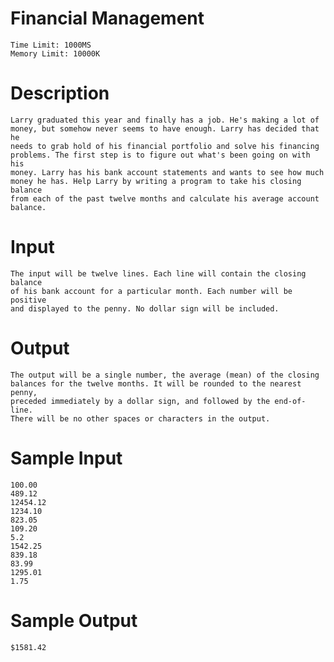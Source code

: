 Financial Management
=

    Time Limit: 1000MS
    Memory Limit: 10000K

Description
=

    Larry graduated this year and finally has a job. He's making a lot of
    money, but somehow never seems to have enough. Larry has decided that he
    needs to grab hold of his financial portfolio and solve his financing
    problems. The first step is to figure out what's been going on with his
    money. Larry has his bank account statements and wants to see how much
    money he has. Help Larry by writing a program to take his closing balance
    from each of the past twelve months and calculate his average account
    balance.

Input
=

    The input will be twelve lines. Each line will contain the closing balance
    of his bank account for a particular month. Each number will be positive
    and displayed to the penny. No dollar sign will be included.

Output
=

    The output will be a single number, the average (mean) of the closing
    balances for the twelve months. It will be rounded to the nearest penny,
    preceded immediately by a dollar sign, and followed by the end-of-line.
    There will be no other spaces or characters in the output.

Sample Input
=

    100.00
    489.12
    12454.12
    1234.10
    823.05
    109.20
    5.2
    1542.25
    839.18
    83.99
    1295.01
    1.75

Sample Output
=

    $1581.42

